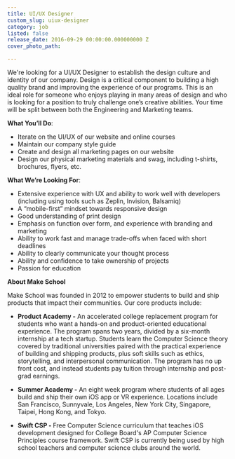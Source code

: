 ```yaml
---
title: UI/UX Designer
custom_slug: uiux-designer
category: job
listed: false
release_date: 2016-09-29 00:00:00.000000000 Z
cover_photo_path: 

---
```

We're looking for a UI/UX Designer to establish the design culture and identity of our company.  Design is a critical component to building a high quality brand and improving the experience of our programs.  This is an ideal role for someone who enjoys playing in many areas of design and who is looking for a position to truly challenge one’s creative abilities. Your time will be split between both the Engineering and Marketing teams.

<b>What You’ll Do</b>:

- Iterate on the UI/UX of our website and online courses
- Maintain our company style guide
- Create and design all marketing pages on our website
- Design our physical marketing materials and swag, including t-shirts, brochures, flyers, etc.


<b>What We’re Looking For</b>:

- Extensive experience with UX and ability to work well with developers (including using tools such as Zeplin, Invision, Balsamiq)
- A “mobile-first” mindset towards responsive design 
- Good understanding of print design
- Emphasis on function over form, and experience with branding and marketing
- Ability to work fast and manage trade-offs when faced with short deadlines
- Ability to clearly communicate your thought process
- Ability and confidence to take ownership of projects
- Passion for education


<b>About Make School</b>

Make School was founded in 2012 to empower students to build and ship products that impact their communities. Our core products include:


-  <b>Product Academy -</b> An accelerated college replacement program for students who want a hands-on and product-oriented educational experience. The program spans two years, divided by a six-month internship at a tech startup. Students learn the Computer Science theory covered by traditional universities paired with the practical experience of building and shipping products, plus soft skills such as ethics, storytelling, and interpersonal communication. The program has no up front cost, and instead students pay tuition through internship and post-grad earnings.


-  <b>Summer Academy -</b> An eight week program where students of all ages build and ship their own iOS app or VR experience. Locations include San Francisco, Sunnyvale, Los Angeles, New York City, Singapore, Taipei, Hong Kong, and Tokyo. 


-  <b>Swift CSP - </b> Free Computer Science curriculum that teaches iOS development designed for College Board's AP Computer Science Principles course framework. Swift CSP is currently being used by high school teachers and computer science clubs around the world.